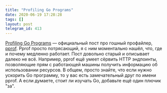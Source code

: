 ```yaml
---
title: "Profiling Go Programs"
date: 2020-06-19 17:28:28
tags: []
layout: post
telegram_id: 413
---
```


[Profiling Go Programs](https://blog.golang.org/pprof) — официальный пост про гошный профайлер, [pprof](https://golang.org/pkg/runtime/pprof/). Pprof просто потрясающий, я с ним моментально нашёл, что, где и почему медленно работает. Пост довольно старый и описывает далеко не всё. Например, pprof ещё умеет сёрвить HTTP эндпоинты, позволяющие прям с работающей машины получить информацию об использовании ресурсов. В общем, просто знайте, что если нужно ускорить Go программу, то у вас есть замечательный друг по имени pprof. А если думаете, стоит ли изучать Go, добавьте ещё один плючик "за".
